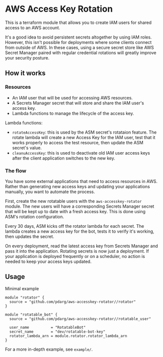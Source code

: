 # AWS Access Key Rotation
This is a terraform module that allows you to create IAM users for shared access to an AWS account.

It's a good idea to avoid persistent secrets altogether by using IAM roles. However, this isn't possible for deployments where some clients connect from outside of AWS. In these cases, using a secure secret store like AWS Secret Manager paired with regular credential rotations will greatly improve your security posture.

## How it works
### Resources

* An IAM user that will be used for accessing AWS resources.
* A Secrets Manager secret that will store and share the IAM user's access key.
* Lambda functions to manage the lifecycle of the access key.

Lambda functions:
* `rotateAccessKey`: this is used by the ASM secret's rotataion feature. The rotate lambda will create a new Access Key for the IAM user, test that it works properly to access the test resource, then update the ASM secret's value.
* `cleanuAccessKey`: this is used to deactivate old IAM user access keys after the client application switches to the new key.

### The flow

You have some external applications that need to access resources in AWS. Rather than generating new access keys and updating your applications manually, you want to automate the process.

First, create the new rotatable users with the `aws-accesskey-rotator` module. The new users will have a corresponding Secrets Manager secret that will be kept up to date with a fresh access key. This is done using ASM's rotation configuration.

Every 30 days, ASM kicks off the rotator lambda for each secret. The lambda creates a new access key for the bot, tests it to verify it's working, then updates the secret.

On every deployment, read the latest access key from Secrets Manager and pass it into the application. Rotating secrets is now just a deployment. If your application is deployed frequently or on a scheduler, no action is needed to keep your access keys updated.

## Usage

Minimal example
```
module "rotator" {
  source = "github.com/pdarg/aws-accesskey-rotator//rotator"
}

module "rotatable_bot" {
  source = "github.com/pdarg/aws-accesskey-rotator//rotatable_user"

  user_name          = "RotatableBot"
  secret_name        = "dev/rotatable-bot-key"
  rotator_lambda_arn = module.rotator.rotator_lambda_arn
}
```

For a more in-depth example, see `example/`.
